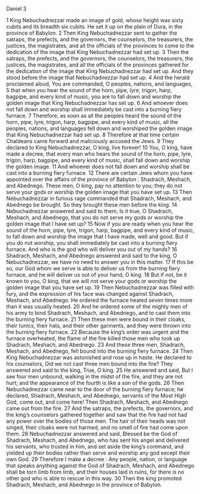 Daniel 3

1	King Nebuchadnezzar made an image of gold, whose height was sixty cubits and its breadth six cubits. He set it up on the plain of Dura, in the province of Babylon.
2	Then King Nebuchadnezzar sent to gather the satraps, the prefects, and the governors, the counselors, the treasurers, the justices, the magistrates, and all the officials of the provinces to come to the dedication of the image that King Nebuchadnezzar had set up.
3	Then the satraps, the prefects, and the governors, the counselors, the treasurers, the justices, the magistrates, and all the officials of the provinces gathered for the dedication of the image that King Nebuchadnezzar had set up. And they stood before the image that Nebuchadnezzar had set up.
4	And the herald proclaimed aloud, You are commanded, O peoples, nations, and languages,
5	that when you hear the sound of the horn, pipe, lyre, trigon, harp, bagpipe, and every kind of music, you are to fall down and worship the golden image that King Nebuchadnezzar has set up.
6	And whoever does not fall down and worship shall immediately be cast into a burning fiery furnace.
7	Therefore, as soon as all the peoples heard the sound of the horn, pipe, lyre, trigon, harp, bagpipe, and every kind of music, all the peoples, nations, and languages fell down and worshiped the golden image that King Nebuchadnezzar had set up.
8	Therefore at that time certain Chaldeans came forward and maliciously accused the Jews.
9	They declared to King Nebuchadnezzar, O king, live forever!
10	You, O king, have made a decree, that every man who hears the sound of the horn, pipe, lyre, trigon, harp, bagpipe, and every kind of music, shall fall down and worship the golden image.
11	And whoever does not fall down and worship shall be cast into a burning fiery furnace.
12	There are certain Jews whom you have appointed over the affairs of the province of Babylon : Shadrach, Meshach, and Abednego. These men, O king, pay no attention to you; they do not serve your gods or worship the golden image that you have set up.
13	Then Nebuchadnezzar in furious rage commanded that Shadrach, Meshach, and Abednego be brought. So they brought these men before the king.
14	Nebuchadnezzar answered and said to them, Is it true, O Shadrach, Meshach, and Abednego, that you do not serve my gods or worship the golden image that I have set up?
15	Now if you are ready when you hear the sound of the horn, pipe, lyre, trigon, harp, bagpipe, and every kind of music, to fall down and worship the image that I have made, well and good. But if you do not worship, you shall immediately be cast into a burning fiery furnace. And who is the god who will deliver you out of my hands?
16	Shadrach, Meshach, and Abednego answered and said to the king, O Nebuchadnezzar, we have no need to answer you in this matter.
17	If this be so, our God whom we serve is able to deliver us from the burning fiery furnace, and he will deliver us out of your hand, O king.
18	But if not, be it known to you, O king, that we will not serve your gods or worship the golden image that you have set up.
19	Then Nebuchadnezzar was filled with fury, and the expression of his face was changed against Shadrach, Meshach, and Abednego. He ordered the furnace heated seven times more than it was usually heated.
20	And he ordered some of the mighty men of his army to bind Shadrach, Meshach, and Abednego, and to cast them into the burning fiery furnace.
21	Then these men were bound in their cloaks, their tunics, their hats, and their other garments, and they were thrown into the burning fiery furnace.
22	Because the king’s order was urgent and the furnace overheated, the flame of the fire killed those men who took up Shadrach, Meshach, and Abednego.
23	And these three men, Shadrach, Meshach, and Abednego, fell bound into the burning fiery furnace.
24	Then King Nebuchadnezzar was astonished and rose up in haste. He declared to his counselors, Did we not cast three men bound into the fire? They answered and said to the king, True, O king.
25	He answered and said, But I see four men unbound, walking in the midst of the fire, and they are not hurt; and the appearance of the fourth is like a son of the gods.
26	Then Nebuchadnezzar came near to the door of the burning fiery furnace; he declared, Shadrach, Meshach, and Abednego, servants of the Most High God, come out, and come here! Then Shadrach, Meshach, and Abednego came out from the fire.
27	And the satraps, the prefects, the governors, and the king’s counselors gathered together and saw that the fire had not had any power over the bodies of those men. The hair of their heads was not singed, their cloaks were not harmed, and no smell of fire had come upon them.
28	Nebuchadnezzar answered and said, Blessed be the God of Shadrach, Meshach, and Abednego, who has sent his angel and delivered his servants, who trusted in him, and set aside the king’s command, and yielded up their bodies rather than serve and worship any god except their own God.
29	Therefore I make a decree : Any people, nation, or language that speaks anything against the God of Shadrach, Meshach, and Abednego shall be torn limb from limb, and their houses laid in ruins, for there is no other god who is able to rescue in this way.
30	Then the king promoted Shadrach, Meshach, and Abednego in the province of Babylon.


